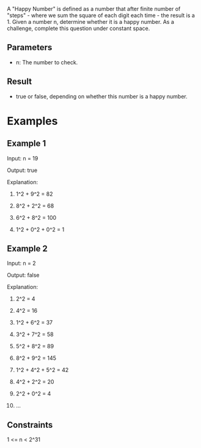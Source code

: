A "Happy Number" is defined as a number that after finite number of "steps" - where we sum the square of each digit each time - the result is a 1. Given a number n, determine whether it is a happy number.
As a challenge, complete this question under constant space.
## Parameters

- n: The number to check.

## Result

- true or false, depending on whether this number is a happy number.

# Examples

## Example 1

Input: n = 19

Output: true

Explanation:

  1. 1^2 + 9^2 = 82

  2. 8^2 + 2^2 = 68

  3. 6^2 + 8^2 = 100

  4. 1^2 + 0^2 + 0^2 = 1

## Example 2

Input: n = 2

Output: false

Explanation:

  1. 2^2 = 4

  2. 4^2 = 16

  3. 1^2 + 6^2 = 37

  4. 3^2 + 7^2 = 58

  5. 5^2 + 8^2 = 89

  6. 8^2 + 9^2 = 145

  7. 1^2 + 4^2 + 5^2 = 42

  8. 4^2 + 2^2 = 20

  9. 2^2 + 0^2 = 4

  10. ...

## Constraints

  1 <= n < 2^31
